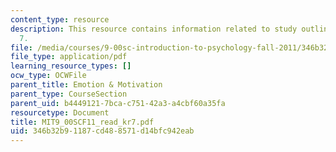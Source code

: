 ```yaml
---
content_type: resource
description: This resource contains information related to study outline for K&R chapter
  7.
file: /media/courses/9-00sc-introduction-to-psychology-fall-2011/346b32b91187cd488571d14bfc942eab_MIT9_00SCF11_read_kr7.pdf
file_type: application/pdf
learning_resource_types: []
ocw_type: OCWFile
parent_title: Emotion & Motivation
parent_type: CourseSection
parent_uid: b4449121-7bca-c751-42a3-a4cbf60a35fa
resourcetype: Document
title: MIT9_00SCF11_read_kr7.pdf
uid: 346b32b9-1187-cd48-8571-d14bfc942eab
---
```

